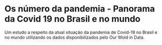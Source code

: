 # Os número da pandemia - Panorama da Covid 19 no Brasil e no mundo

Um estudo a respeito da atual situação da pandemia de Covid-19 no Brasil e no mundo utilizando os dados disponibilizados pelo Our Wold in Data.